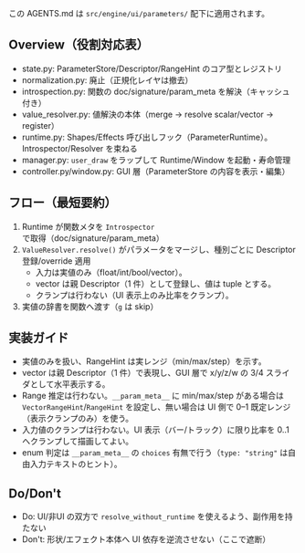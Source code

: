 この AGENTS.md は `src/engine/ui/parameters/` 配下に適用されます。

## Overview（役割対応表）
- state.py: ParameterStore/Descriptor/RangeHint のコア型とレジストリ
- normalization.py: 廃止（正規化レイヤは撤去）
- introspection.py: 関数の doc/signature/param_meta を解決（キャッシュ付き）
- value_resolver.py: 値解決の本体（merge → resolve scalar/vector → register）
- runtime.py: Shapes/Effects 呼び出しフック（ParameterRuntime）。Introspector/Resolver を束ねる
- manager.py: `user_draw` をラップして Runtime/Window を起動・寿命管理
- controller.py/window.py: GUI 層（ParameterStore の内容を表示・編集）

## フロー（最短要約）
1) Runtime が関数メタを `Introspector` で取得（doc/signature/param_meta）
2) `ValueResolver.resolve()` がパラメータをマージし、種別ごとに Descriptor 登録/override 適用
   - 入力は実値のみ（float/int/bool/vector）。
   - vector は親 Descriptor（1 件）として登録し、値は tuple とする。
   - クランプは行わない（UI 表示上のみ比率をクランプ）。
3) 実値の辞書を関数へ渡す（`g` は skip）

## 実装ガイド
- 実値のみを扱い、RangeHint は実レンジ（min/max/step）を示す。
- vector は親 Descriptor（1 件）で表現し、GUI 層で x/y/z/w の 3/4 スライダとして水平表示する。
- Range 推定は行わない。`__param_meta__` に min/max/step がある場合は `VectorRangeHint`/`RangeHint` を設定し、無い場合は UI 側で 0–1 既定レンジ（表示クランプのみ）を使う。
- 入力値のクランプは行わない。UI 表示（バー/トラック）に限り比率を 0..1 へクランプして描画してよい。
- enum 判定は `__param_meta__` の `choices` 有無で行う（`type: "string"` は自由入力テキストのヒント）。

## Do/Don't
- Do: UI/非UI の双方で `resolve_without_runtime` を使えるよう、副作用を持たない
- Don't: 形状/エフェクト本体へ UI 依存を逆流させない（ここで遮断）
